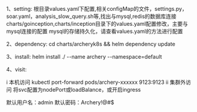 1、setting: 根目录values.yaml下配置,相关configMap的文件，settings.py，soar.yaml，analysis_slow_query.sh等,找出与mysql,redis的数据库连接 charts/goinception,charts/inception目录下的values.yaml配置修改，主要与mysql连接的配置 mysql的存储持久化，请查看values.yaml的方法进行配置

2、dependency: cd charts/archeryk8s && helm dependency update

3、install: helm install ./ --name archery --namespace=default

4、visit:

i 本机访问 kubectl port-forward pods/archery-xxxxxx 9123:9123 
ii 集群外访问 将svc配置为nodePort或loadBalance，或开启ingress

默认用户名：admin 
默认密码：Archery!@#$

